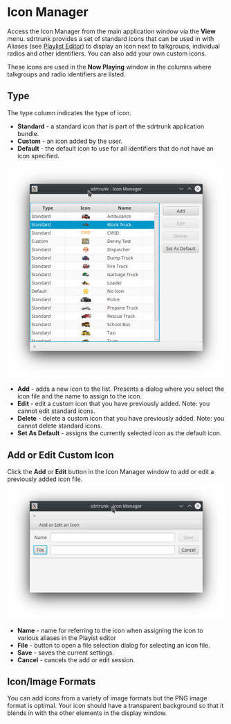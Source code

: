 # Icon Manager
Access the Icon Manager from the main application window via the **View** menu.
sdrtrunk provides a set of standard icons that can be used in with Aliases 
(see [Playlist Editor](Playlist-Editor.md)) to display an icon next to talkgroups, individual radios
and other identifiers.  You can also add your own custom icons.

These icons are used in the **Now Playing** window in the columns where talkgroups and radio identifiers
are listed.

## Type
The type column indicates the type of icon.
* **Standard** - a standard icon that is part of the sdrtrunk application bundle.
* **Custom** - an icon added by the user.
* **Default** - the default icon to use for all identifiers that do not have an icon specified.

![Image of the icon manager](images/icon_manager.png "Icon Manager")

* **Add** - adds a new icon to the list.  Presents a dialog where you select the icon file and the
name to assign to the icon.
* **Edit** - edit a custom icon that you have previously added.  Note: you cannot edit standard icons.
* **Delete** - delete a custom icon that you have previously added.  Note: you cannot delete standard icons.
* **Set As Default** - assigns the currently selected icon as the default icon.

## Add or Edit Custom Icon
Click the **Add** or **Edit** button in the Icon Manager window to add or edit a previously added
icon file.
![Image of the icon manager](images/icon_manager_add_icon.png "Icon Manager - Add Icon Dialog")

* **Name** - name for referring to the icon when assigning the icon to various aliases in the Playist editor
* **File** - button to open a file selection dialog for selecting an icon file.
* **Save** - saves the current settings.
* **Cancel** - cancels the add or edit session.

## Icon/Image Formats
You can add icons from a variety of image formats but the PNG image format is optimal.  Your icon 
should have a transparent background so that it blends in with the other elements in the display 
window.




